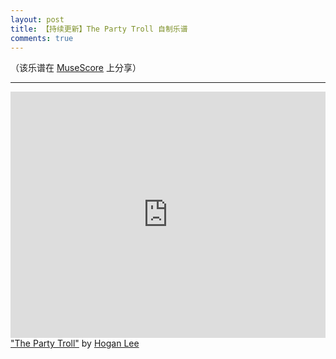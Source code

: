 ```yaml
---
layout: post
title: 【持续更新】The Party Troll 自制乐谱
comments: true
---
```


（该乐谱在 [MuseScore](https://musescore.com/user/27361912/scores/5642671) 上分享）

___

<iframe width="100%" height="394" src="https://musescore.com/user/27361912/scores/5642671/embed" frameborder="0" allowfullscreen allow="autoplay; fullscreen"></iframe><span><a href="https://musescore.com/user/27361912/scores/5642671">"The Party Troll"</a> by <a href="https://musescore.com/user/27361912">Hogan Lee</a></span>